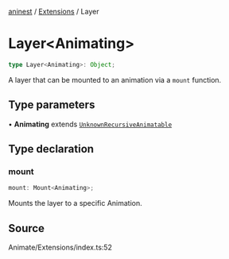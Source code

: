 [aninest](../../index.md) / [Extensions](../index.md) / Layer

# Layer\<Animating\>

```ts
type Layer<Animating>: Object;
```

A layer that can be mounted to an animation via a `mount` function.

## Type parameters

• **Animating** extends [`UnknownRecursiveAnimatable`](../../AnimatableTypes/type-aliases/UnknownRecursiveAnimatable.md)

## Type declaration

### mount

```ts
mount: Mount<Animating>;
```

Mounts the layer to a specific Animation.

## Source

Animate/Extensions/index.ts:52
